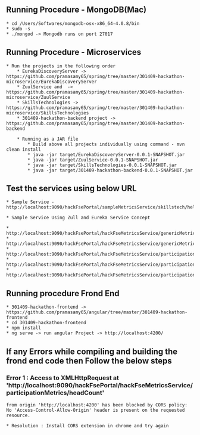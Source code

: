 ## Running Procedure - MongoDB(Mac)
	
	* cd /Users/Softwares/mongodb-osx-x86_64-4.0.8/bin
	* sudo -s
	* ./mongod -> Mongodb runs on port 27017

## Running Procedure - Microservices
	* Run the projects in the following order
		* EurekaDiscoveryServer -> https://github.com/pramasamy65/spring/tree/master/301409-hackathon-microservice/EurekaDiscoveryServer
		* ZuulService and  -> https://github.com/pramasamy65/spring/tree/master/301409-hackathon-microservice/ZuulService
		* SkillsTechnologies -> https://github.com/pramasamy65/spring/tree/master/301409-hackathon-microservice/SkillsTechnologies
		* 301409-hackathon-backend project -> https://github.com/pramasamy65/spring/tree/master/301409-hackathon-backend
		
		* Running as a JAR file
			* Build above all projects individually using command - mvn clean install
			* java -jar target/EurekaDiscoveryServer-0.0.1-SNAPSHOT.jar
			* java -jar target/ZuulService-0.0.1-SNAPSHOT.jar
			* java -jar target/SkillsTechnologies-0.0.1-SNAPSHOT.jar
			* java -jar target/301409-hackathon-backend-0.0.1-SNAPSHOT.jar

## Test the services using below URL
	* Sample Service - http://localhost:9090/hackFsePortal/sampleMetricsService/skillstech/hello
	
	* Sample Service Using Zull and Eureka Service Concept

	* http://localhost:9090/hackFsePortal/hackFseMetricsService/genericMetric/uniqueVolunteeringDetails
	* http://localhost:9090/hackFsePortal/hackFseMetricsService/genericMetric/volunteeringEffort
	* http://localhost:9090/hackFsePortal/hackFseMetricsService/participationMetrics/headCount
	* http://localhost:9090/hackFsePortal/hackFseMetricsService/participationMetrics/uniqueVolunteeringDetailsByLocation
	* http://localhost:9090/hackFsePortal/hackFseMetricsService/participationMetrics/uniqueVolunteeringDetailsByBU
	
## Running procedure Frond End 
	* 301409-hackathon-frontend -> https://github.com/pramasamy65/angular/tree/master/301409-hackathon-frontend
	* cd 301409-hackathon-frontend
	* npm install
	* ng serve -> run angular Project -> http://localhost:4200/
	
	
## If any Errors while compiling and building the frond end code then Follow the below steps
	
### Error 1 : Access to XMLHttpRequest at 'http://localhost:9090/hackFsePortal/hackFseMetricsService/participationMetrics/headCount' 
	from origin 'http://localhost:4200' has been blocked by CORS policy: No 'Access-Control-Allow-Origin' header is present on the requested resource.
		
	* Resolution : Install CORS extension in chrome and try again
	